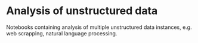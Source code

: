 # Analysis of unstructured data

Notebooks containing analysis of multiple unstructured data instances, e.g. web scrapping, natural language processing.